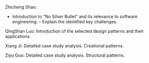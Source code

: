 Zhicheng Shao:
- Introduction to “No Silver Bullet” and its relevance to software engineering.
– Explain the identified key challenges.

QingShan Luo: Introduction of the selected design patterns and their applications.

Xiang Ji: Detailed case study analysis. Creational patterns.

Ziyu Guo: Detailed case study analysis. Structural patterns.




